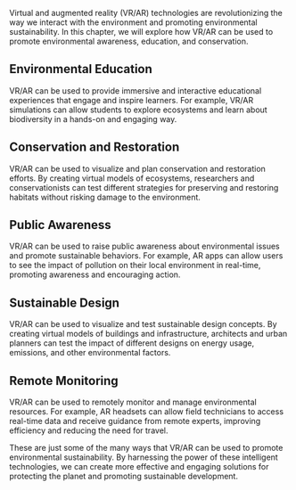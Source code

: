 

Virtual and augmented reality (VR/AR) technologies are revolutionizing the way we interact with the environment and promoting environmental sustainability. In this chapter, we will explore how VR/AR can be used to promote environmental awareness, education, and conservation.

Environmental Education
-----------------------

VR/AR can be used to provide immersive and interactive educational experiences that engage and inspire learners. For example, VR/AR simulations can allow students to explore ecosystems and learn about biodiversity in a hands-on and engaging way.

Conservation and Restoration
----------------------------

VR/AR can be used to visualize and plan conservation and restoration efforts. By creating virtual models of ecosystems, researchers and conservationists can test different strategies for preserving and restoring habitats without risking damage to the environment.

Public Awareness
----------------

VR/AR can be used to raise public awareness about environmental issues and promote sustainable behaviors. For example, AR apps can allow users to see the impact of pollution on their local environment in real-time, promoting awareness and encouraging action.

Sustainable Design
------------------

VR/AR can be used to visualize and test sustainable design concepts. By creating virtual models of buildings and infrastructure, architects and urban planners can test the impact of different designs on energy usage, emissions, and other environmental factors.

Remote Monitoring
-----------------

VR/AR can be used to remotely monitor and manage environmental resources. For example, AR headsets can allow field technicians to access real-time data and receive guidance from remote experts, improving efficiency and reducing the need for travel.

These are just some of the many ways that VR/AR can be used to promote environmental sustainability. By harnessing the power of these intelligent technologies, we can create more effective and engaging solutions for protecting the planet and promoting sustainable development.
